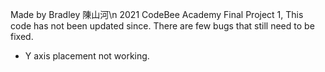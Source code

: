 Made by Bradley 陳山河\n
2021 CodeBee Academy Final Project 1,
This code has not been updated since. There are few bugs that still need to be fixed.
- Y axis placement not working.
